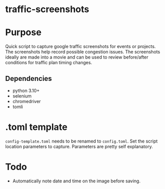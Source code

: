 # traffic-screenshots

# Purpose
Quick script to capture google traffic screenshots for events or projects. The screenshots help record possible congestion issues. The screenshots ideally are made into a movie and can be used to review before/after conditions for traffic plan timing changes.


## Dependencies
- python 3.10+
- selenium
- chromedriver
- tomli


# .toml template
 `config-template.toml` needs to be renamed to `config.toml`. Set the script location parameters to capture. Parameters are pretty self explanatory.

# Todo
- Automatically note date and time on the image before saving.



 